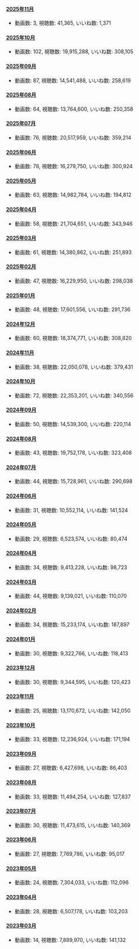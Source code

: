 #### [2025年11月](videos/202511 "wikilink")

-   動画数: 3, 視聴数: 41,365, いいね数: 1,371

#### [2025年10月](videos/202510 "wikilink")

-   動画数: 102, 視聴数: 19,915,288, いいね数: 308,105

#### [2025年09月](videos/202509 "wikilink")

-   動画数: 87, 視聴数: 14,541,488, いいね数: 258,619

#### [2025年08月](videos/202508 "wikilink")

-   動画数: 64, 視聴数: 13,764,600, いいね数: 250,358

#### [2025年07月](videos/202507 "wikilink")

-   動画数: 76, 視聴数: 20,517,959, いいね数: 359,214

#### [2025年06月](videos/202506 "wikilink")

-   動画数: 78, 視聴数: 16,279,750, いいね数: 300,924

#### [2025年05月](videos/202505 "wikilink")

-   動画数: 63, 視聴数: 14,982,784, いいね数: 194,812

#### [2025年04月](videos/202504 "wikilink")

-   動画数: 58, 視聴数: 21,704,651, いいね数: 343,946

#### [2025年03月](videos/202503 "wikilink")

-   動画数: 61, 視聴数: 14,380,862, いいね数: 251,893

#### [2025年02月](videos/202502 "wikilink")

-   動画数: 47, 視聴数: 16,229,950, いいね数: 298,038

#### [2025年01月](videos/202501 "wikilink")

-   動画数: 48, 視聴数: 17,601,556, いいね数: 291,736

#### [2024年12月](videos/202412 "wikilink")

-   動画数: 60, 視聴数: 18,374,771, いいね数: 308,820

#### [2024年11月](videos/202411 "wikilink")

-   動画数: 38, 視聴数: 22,050,078, いいね数: 379,431

#### [2024年10月](videos/202410 "wikilink")

-   動画数: 72, 視聴数: 22,353,201, いいね数: 340,556

#### [2024年09月](videos/202409 "wikilink")

-   動画数: 50, 視聴数: 14,539,300, いいね数: 220,114

#### [2024年08月](videos/202408 "wikilink")

-   動画数: 43, 視聴数: 19,752,178, いいね数: 323,408

#### [2024年07月](videos/202407 "wikilink")

-   動画数: 44, 視聴数: 15,728,961, いいね数: 290,698

#### [2024年06月](videos/202406 "wikilink")

-   動画数: 31, 視聴数: 10,552,114, いいね数: 141,524

#### [2024年05月](videos/202405 "wikilink")

-   動画数: 29, 視聴数: 6,523,574, いいね数: 80,474

#### [2024年04月](videos/202404 "wikilink")

-   動画数: 34, 視聴数: 9,413,228, いいね数: 98,723

#### [2024年03月](videos/202403 "wikilink")

-   動画数: 44, 視聴数: 9,139,021, いいね数: 110,070

#### [2024年02月](videos/202402 "wikilink")

-   動画数: 34, 視聴数: 15,233,174, いいね数: 187,897

#### [2024年01月](videos/202401 "wikilink")

-   動画数: 30, 視聴数: 9,322,766, いいね数: 118,413

#### [2023年12月](videos/202312 "wikilink")

-   動画数: 30, 視聴数: 9,344,595, いいね数: 120,423

#### [2023年11月](videos/202311 "wikilink")

-   動画数: 25, 視聴数: 13,170,672, いいね数: 142,050

#### [2023年10月](videos/202310 "wikilink")

-   動画数: 33, 視聴数: 12,236,924, いいね数: 171,194

#### [2023年09月](videos/202309 "wikilink")

-   動画数: 27, 視聴数: 6,427,698, いいね数: 86,403

#### [2023年08月](videos/202308 "wikilink")

-   動画数: 33, 視聴数: 11,494,254, いいね数: 127,837

#### [2023年07月](videos/202307 "wikilink")

-   動画数: 30, 視聴数: 11,473,615, いいね数: 140,369

#### [2023年06月](videos/202306 "wikilink")

-   動画数: 27, 視聴数: 7,769,786, いいね数: 95,017

#### [2023年05月](videos/202305 "wikilink")

-   動画数: 24, 視聴数: 7,304,033, いいね数: 112,096

#### [2023年04月](videos/202304 "wikilink")

-   動画数: 28, 視聴数: 6,507,178, いいね数: 103,203

#### [2023年03月](videos/202303 "wikilink")

-   動画数: 14, 視聴数: 7,889,970, いいね数: 141,132

